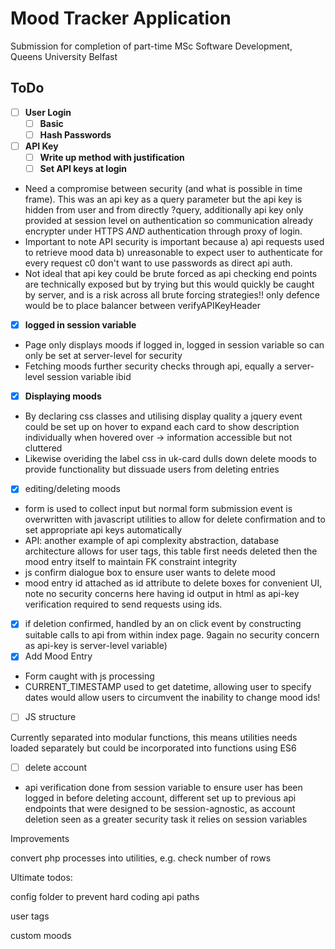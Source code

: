 # Mood Tracker Application

Submission for completion of part-time MSc Software Development, Queens University Belfast

## ToDo

- [ ] **User Login**
  - [ ] **Basic**
  - [ ] **Hash Passwords**
- [ ] **API Key**
  - [ ] **Write up method with justification**
  - [ ] **Set API keys at login**
- Need a compromise between security (and what is possible in time frame). This was an api key as a query parameter but the api key is hidden from user and from directly ?query, additionally api key only provided at session level on authentication so communication already encrypter under HTTPS _AND_ authentication through proxy of login.
- Important to note API security is important because a) api requests used to retrieve mood data b) unreasonable to expect user to authenticate for every request c0 don't want to use passwords as direct api auth.
- Not ideal that api key could be brute forced as api checking end points are technically exposed but by trying but this would quickly be caught by server, and is a risk across all brute forcing strategies!! only defence would be to place balancer between verifyAPIKeyHeader 
- [x] **logged in session variable**
- Page only displays moods if logged in, logged in session variable so can only be set at server-level for security
- Fetching moods further security checks through api, equally a server-level session variable ibid
- [x] **Displaying moods**
- By declaring css classes and utilising display quality a jquery event could be set up on hover to expand each card to show description individually when hovered over -> information accessible but not cluttered
- Likewise overiding the label css in uk-card dulls down delete moods to provide functionality but dissuade users from deleting entries 
- [x] editing/deleting moods
- form is used to collect input but normal form submission event is overwritten with javascript utilities to allow for delete confirmation and to set appropriate api keys automatically
- API: another example of api complexity abstraction, database architecture allows for user tags, this table first needs deleted then the mood entry itself to maintain FK constraint integrity
- js confirm dialogue box to ensure user wants to delete mood
- mood entry id attached as id attribute to delete boxes for convenient UI, note no security concerns here having id output in html as api-key verification required to send requests using ids.
- [x] if deletion confirmed, handled by an on click event by constructing suitable calls to api from within index page. 9again no security concern as api-key is server-level variable)
- [x] Add Mood Entry

- Form caught with js processing
- CURRENT_TIMESTAMP used to get datetime, allowing user to specify dates would allow users to circumvent the inability to change mood ids! 

- [ ] JS structure

Currently separated into modular functions, this means utilities needs loaded separately but could be incorporated into functions using ES6



- [ ] delete account

- api verification done from session variable to ensure user has been logged in before deleting account, different set up to previous api endpoints that were designed to be session-agnostic, as account deletion seen as a greater security task it relies on session variables







Improvements

convert php processes into utilities, e.g. check number of rows





Ultimate todos:

config folder to prevent hard coding api paths

user tags

custom moods
